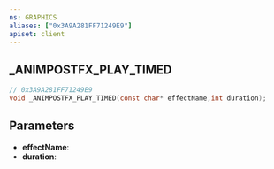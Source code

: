 ```yaml
---
ns: GRAPHICS
aliases: ["0x3A9A281FF71249E9"]
apiset: client
---
```

## _ANIMPOSTFX_PLAY_TIMED

```c
// 0x3A9A281FF71249E9
void _ANIMPOSTFX_PLAY_TIMED(const char* effectName,int duration);
```


## Parameters
* **effectName**:
* **duration**: